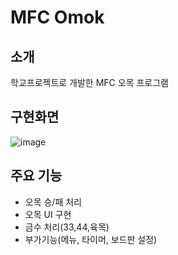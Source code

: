 ﻿# MFC Omok

## 소개
학교프로젝트로 개발한 MFC 오목 프로그램 

## 구현화면
![image](https://user-images.githubusercontent.com/2585676/41817228-6cfef52a-77d1-11e8-98fd-ff431f268e6b.png)

## 주요 기능
-  오목 승/패 처리
-  오목 UI 구현
-  금수 처리(33,44,육목)
-  부가기능(메뉴, 타이머, 보드판 설정)

